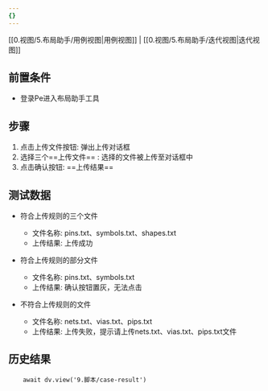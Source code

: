 ```yaml
---
{}
---
```


[[0.视图/5.布局助手/用例视图|用例视图]] | [[0.视图/5.布局助手/迭代视图|迭代视图]]

## 前置条件

- 登录Pe进入布局助手工具

## 步骤

1. 点击上传文件按钮: 弹出上传对话框
2. 选择三个==上传文件== : 选择的文件被上传至对话框中
3. 点击确认按钮: ==上传结果== 

## 测试数据

- 符合上传规则的三个文件
	- 文件名称: pins.txt、symbols.txt、shapes.txt
	- 上传结果: 上传成功

- 符合上传规则的部分文件
	- 文件名称: pins.txt、symbols.txt
	- 上传结果: 确认按钮置灰，无法点击

- 不符合上传规则的文件
	- 文件名称: nets.txt、vias.txt、pips.txt
	- 上传结果: 上传失败，提示请上传nets.txt、vias.txt、pips.txt文件

## 历史结果

```dataviewjs
    await dv.view('9.脚本/case-result')
```
